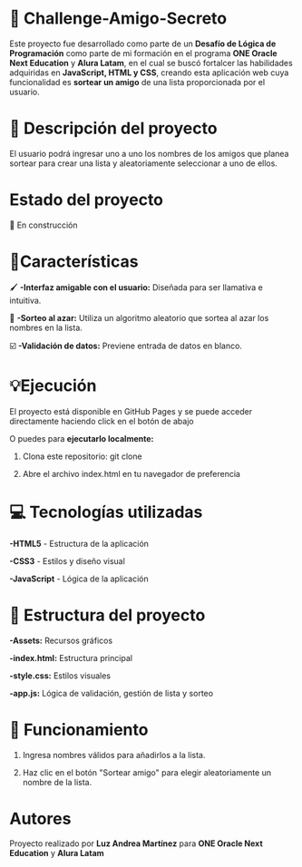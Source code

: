 # 🎲 Challenge-Amigo-Secreto #
Este proyecto fue desarrollado como parte de un **Desafío de Lógica de Programación** como parte de mi formación en el programa **ONE Oracle Next Education** y **Alura Latam**, en el cual se buscó fortalcer las habilidades adquiridas en **JavaScript, HTML y CSS**, creando esta aplicación web cuya funcionalidad es **sortear un amigo** de una lista proporcionada por el usuario. 

# 🧰 Descripción del proyecto #
El usuario podrá ingresar uno a uno los nombres de los amigos que planea sortear para crear una lista y aleatoriamente seleccionar a uno de ellos.

# Estado del proyecto #
🚧 En construcción 

# 📌Características #
🖌️ **-Interfaz amigable con el usuario:** Diseñada para ser llamativa e intuitiva.

🎰 **-Sorteo al azar:** Utiliza un algoritmo aleatorio que sortea al azar los nombres en la lista.

☑️ **-Validación de datos:** Previene entrada de datos en blanco.

# 💡Ejecución #
El proyecto está disponible en GitHub Pages y se puede acceder directamente haciendo click en el botón de abajo

O puedes para **ejecutarlo localmente:**
1. Clona este repositorio: git clone

2. Abre el archivo index.html en tu navegador de preferencia

# 💻 Tecnologías utilizadas #
**-HTML5** - Estructura de la aplicación

**-CSS3** - Estilos y diseño visual

**-JavaScript** - Lógica de la aplicación

# 📇 Estructura del proyecto #
**-Assets:** Recursos gráficos

**-index.html:** Estructura principal

**-style.css:** Estilos visuales

**-app.js:** Lógica de validación, gestión de lista y sorteo

# 🚀 Funcionamiento #

1. Ingresa nombres válidos para añadirlos a la lista.

2. Haz clic en el botón "Sortear amigo" para elegir aleatoriamente un nombre de la lista.

# Autores #
Proyecto realizado por **Luz Andrea Martínez** para **ONE Oracle Next Education** y **Alura Latam**
